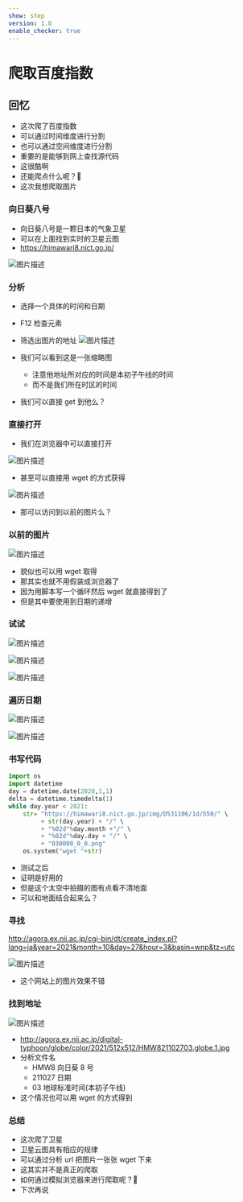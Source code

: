 ```yaml
---
show: step
version: 1.0
enable_checker: true
---
```


# 爬取百度指数

## 回忆

- 这次爬了百度指数
- 可以通过时间维度进行分割
- 也可以通过空间维度进行分割
- 重要的是能够到网上查找源代码
- 这很酷啊
- 还能爬点什么呢？🤔
- 这次我想爬取图片

### 向日葵八号

- 向日葵八号是一颗日本的气象卫星
- 可以在上面找到实时的卫星云图
- https://himawari8.nict.go.jp/

![图片描述](https://doc.shiyanlou.com/courses/uid1190679-20211028-1635391234830)

### 分析

- 选择一个具体的时间和日期
- F12 检查元素
- 筛选出图片的地址
  ![图片描述](https://doc.shiyanlou.com/courses/uid1190679-20211028-1635391597013)

- 我们可以看到这是一张缩略图
  - 注意他地址所对应的时间是本初子午线的时间
  - 而不是我们所在时区的时间
- 我们可以直接 get 到他么？

### 直接打开

- 我们在浏览器中可以直接打开

![图片描述](https://doc.shiyanlou.com/courses/uid1190679-20211028-1635391477515)

- 甚至可以直接用 wget 的方式获得

![图片描述](https://doc.shiyanlou.com/courses/uid1190679-20211028-1635391639369)

- 那可以访问到以前的图片么？

### 以前的图片

![图片描述](https://doc.shiyanlou.com/courses/uid1190679-20211028-1635391714472)

- 貌似也可以用 wget 取得
- 那其实也就不用假装成浏览器了
- 因为用脚本写一个循环然后 wget 就直接得到了
- 但是其中要使用到日期的递增

### 试试

![图片描述](https://doc.shiyanlou.com/courses/uid1190679-20211028-1635392130928)

![图片描述](https://doc.shiyanlou.com/courses/uid1190679-20211028-1635392166833)

![图片描述](https://doc.shiyanlou.com/courses/uid1190679-20211028-1635392455882)

### 遍历日期

![图片描述](https://doc.shiyanlou.com/courses/uid1190679-20211028-1635392472784)

![图片描述](https://doc.shiyanlou.com/courses/uid1190679-20211028-1635392676159)

### 书写代码

```python
import os
import datetime
day = datetime.date(2020,1,1)
delta = datetime.timedelta(1)
while day.year < 2021:
    str= "https://himawari8.nict.go.jp/img/D531106/1d/550/" \
         + str(day.year) + "/" \
         + "%02d"%day.month +"/" \
         + "%02d"%day.day + "/" \
         + "030000_0_0.png"
    os.system("wget "+str)
```

- 测试之后
- 证明是好用的
- 但是这个太空中拍摄的图有点看不清地面
- 可以和地面结合起来么？

### 寻找

http://agora.ex.nii.ac.jp/cgi-bin/dt/create_index.pl?lang=ja&year=2021&month=10&day=27&hour=3&basin=wnp&tz=utc

![图片描述](https://doc.shiyanlou.com/courses/uid1190679-20211028-1635395467310)

- 这个网站上的图片效果不错

### 找到地址

![图片描述](https://doc.shiyanlou.com/courses/uid1190679-20211028-1635395595619)

- http://agora.ex.nii.ac.jp/digital-typhoon/globe/color/2021/512x512/HMW821102703.globe.1.jpg
- 分析文件名
  - HMW8 向日葵 8 号
  - 211027 日期
  - 03 地球标准时间(本初子午线)
- 这个情况也可以用 wget 的方式得到

### 总结

- 这次爬了卫星
- 卫星云图具有相应的规律
- 可以通过分析 url 把图片一张张 wget 下来
- 这其实并不是真正的爬取
- 如何通过模拟浏览器来进行爬取呢？🤔
- 下次再说
